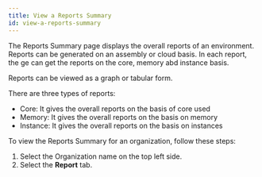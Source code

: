 ```yaml
---
title: View a Reports Summary
id: view-a-reports-summary
---
```


The Reports Summary page displays the overall reports of an environment. Reports can be generated on an assembly or cloud basis. In each report, the ge can get the reports on the core, memory abd instance basis.

Reports can be viewed as a graph or tabular form.

There are three types of reports:

  * Core: It gives the overall reports  on the basis of core used
  * Memory: It gives the overall reports  on the basis on memory
  * Instance: It gives the overall reports  on the basis on instances

To view the Reports Summary for an organization, follow these steps:

1. Select the Organization name on the top left side.
2. Select the **Report** tab.

